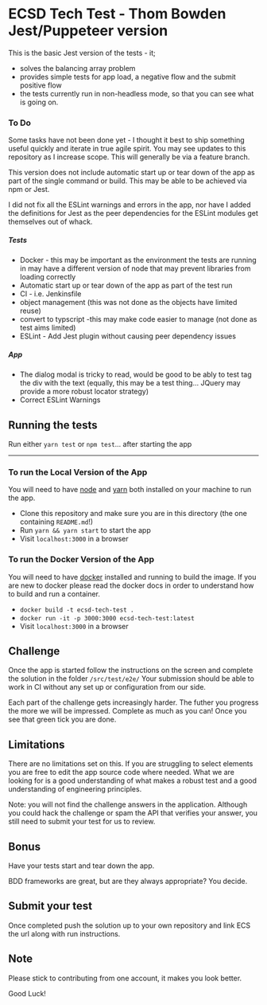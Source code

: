 # ECSD Tech Test - Thom Bowden Jest/Puppeteer version
This is the basic Jest version of the tests - it; 
- solves the balancing array problem
- provides simple tests for app load, a negative flow and the submit positive flow
- the tests currently run in non-headless mode, so that you can see what is going on.

### To Do
Some tasks have not been done yet - I thought it best to ship something useful quickly and iterate in true agile spirit. You may see updates to this repository as I increase scope. This will generally be via a feature branch.

This version does not include automatic start up or tear down of the app as part of the single command or build. 
This may be able to be achieved via npm or Jest.

I did not fix all the ESLint warnings and errors in the app, nor have I added the definitions for Jest as the peer dependencies for the ESLint modules get themselves out of whack. 

##### Tests
- Docker - this may be important as the environment the tests are running in may have a different version of node that may prevent libraries from loading correctly
- Automatic start up or tear down of the app as part of the test run
- CI - i.e. Jenkinsfile
- object management (this was not done as the objects have limited reuse)
- convert to typscript -this may make code easier to manage (not done as test aims limited)
- ESLint - Add Jest plugin without causing peer dependency issues
 
##### App

- The dialog modal is tricky to read, would be good to be ably to test tag the div with the text (equally, this may be a test thing... JQuery may provide a more robust locator strategy)  
- Correct ESLint Warnings

## Running the tests

Run either `yarn test` or `npm test`... after starting the app


----------------------------------------------------------------------------

### To run the Local Version of the App
You will need to have [node] and [yarn] both installed on your machine to run the app.

- Clone this repository and make sure you are in this directory (the one containing `README.md`!)
- Run `yarn && yarn start` to start the app
- Visit `localhost:3000` in a browser

### To run the Docker Version of the App 

You will need to have [docker] installed and running to build the image.
If you are new to docker please read the docker docs in order to understand how to build and run a container.

- `docker build -t ecsd-tech-test .`
- `docker run -it -p 3000:3000 ecsd-tech-test:latest`
- Visit `localhost:3000` in a browser

## Challenge 
Once the app is started follow the instructions on the screen and complete the solution in the folder `/src/test/e2e/`
Your submission should be able to work in CI without any set up or configuration from our side.

Each part of the challenge gets increasingly harder. The futher you progress the more we will be impressed.
Complete as much as you can!
Once you see that green tick you are done.

## Limitations
There are no limitations set on this. If you are struggling to select elements you are free to edit the app source code where needed.
What we are looking for is a good understanding of what makes a robust test and a good understanding of engineering principles.

Note: you will not find the challenge answers in the application. Although you could hack the challenge or spam the API that verifies your answer, you still need to submit your test for us to review. 


## Bonus
Have your tests start and tear down the app.

BDD frameworks are great, but are they always appropriate? You decide.

## Submit your test
Once completed push the solution up to your own repository and link ECS the url along with run instructions.

## Note
Please stick to contributing from one account, it makes you look better.

Good Luck!

[docker]: https://docs.docker.com/get-started/
[node]: https://nodejs.org/en/
[yarn]: https://yarnpkg.com/en/
